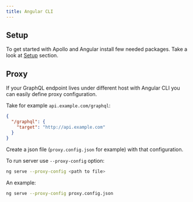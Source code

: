 ```yaml
---
title: Angular CLI
---
```


<h2 id="Setup">Setup</h2>

To get started with Apollo and Angular install few needed packages. Take a look at [Setup](../basics/setup.html#installation) section.


<h2 id="proxy">Proxy</h2>

If your GraphQL endpoint lives under different host with Angular CLI you can easily define proxy configuration.

Take for example `api.example.com/graphql`:

```json
{
  "/graphql": {
    "target": "http://api.example.com"
  }
}
```

Create a json file (`proxy.config.json` for example) with that configuration.

To run server use `--proxy-config` option:

```bash
ng serve --proxy-config <path to file>
```

An example:

```bash
ng serve --proxy-config proxy.config.json
```

